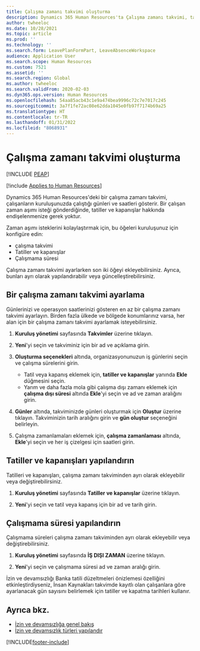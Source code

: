 ```yaml
---
title: Çalışma zamanı takvimi oluşturma
description: Dynamics 365 Human Resources'ta Çalışma zamanı takvimi, tatiller ve çalışma dışı zamanları tanımlayın .
author: twheeloc
ms.date: 10/28/2021
ms.topic: article
ms.prod: ''
ms.technology: ''
ms.search.form: LeavePlanFormPart, LeaveAbsenceWorkspace
audience: Application User
ms.search.scope: Human Resources
ms.custom: 7521
ms.assetid: ''
ms.search.region: Global
ms.author: twheeloc
ms.search.validFrom: 2020-02-03
ms.dyn365.ops.version: Human Resources
ms.openlocfilehash: 54aa85acb43c1e9a474bea9996c72c7e7017c245
ms.sourcegitcommit: 3a7f1fe72ac08e62dda1045e0fb97f7174b69a25
ms.translationtype: HT
ms.contentlocale: tr-TR
ms.lasthandoff: 01/31/2022
ms.locfileid: "8068931"
---
```

# <a name="create-a-working-time-calendar"></a>Çalışma zamanı takvimi oluşturma


[!INCLUDE [PEAP](../includes/peap-2.md)]

[!include [Applies to Human Resources](../includes/applies-to-hr.md)]

Dynamics 365 Human Resources'deki bir çalışma zamanı takvimi, çalışanların kuruluşunuzda çalıştığı günleri ve saatleri gösterir. Bir çalışan zaman aşımı isteği gönderdiğinde, tatiller ve kapanışlar hakkında endişelenmenize gerek yoktur.

Zaman aşımı isteklerini kolaylaştırmak için, bu öğeleri kuruluşunuz için konfigüre edin:

- çalışma takvimi
- Tatiller ve kapanışlar
- Çalışmama süresi

Çalışma zamanı takvimi ayarlarken son iki öğeyi ekleyebilirsiniz. Ayrıca, bunları ayrı olarak yapılandırabilir veya güncelleştirebilirsiniz.

## <a name="set-up-a-working-time-calendar"></a>Bir çalışma zamanı takvimi ayarlama

Günlerinizi ve operasyon saatlerinizi gösteren en az bir çalışma zamanı takvimi ayarlayın. Birden fazla ülkede ve bölgede konumlarınız varsa, her alan için bir çalışma zamanı takvimi ayarlamak isteyebilirsiniz.

1. **Kuruluş yönetimi** sayfasında **Takvimler** üzerine tıklayın.

2. **Yeni**'yi seçin ve takviminiz için bir ad ve açıklama girin.

3. **Oluşturma seçenekleri** altında, organizasyonunuzun iş günlerini seçin ve çalışma sürelerini girin. 
   - Tatil veya kapanış eklemek için, **tatiller ve kapanışlar** yanında **Ekle** düğmesini seçin.
   - Yarım ve daha fazla mola gibi çalışma dışı zamanı eklemek için **çalışma dışı süresi** altında **Ekle**'yi seçin ve ad ve zaman aralığını girin.

4. **Günler** altında, takviminizde günleri oluşturmak için **Oluştur** üzerine tıklayın. Takviminizin tarih aralığını girin ve **gün oluştur** seçeneğini belirleyin.

5. Çalışma zamanlamaları eklemek için, **çalışma zamanlaması** altında, **Ekle**'yi seçin ve her iş çizelgesi için saatleri girin.

## <a name="configure-holidays-and-closures"></a>Tatiller ve kapanışları yapılandırın

Tatilleri ve kapanışları, çalışma zamanı takviminden ayrı olarak ekleyebilir veya değiştirebilirsiniz.

1. **Kuruluş yönetimi** sayfasında **Tatiller ve kapanışlar** üzerine tıklayın.

2. **Yeni**'yi seçin ve tatil veya kapanış için bir ad ve tarih girin.

## <a name="configure-non-work-time"></a>Çalışmama süresi yapılandırın

Çalışmama süreleri çalışma zamanı takviminden ayrı olarak ekleyebilir veya değiştirebilirsiniz.

1. **Kuruluş yönetimi** sayfasında **İŞ DIŞI ZAMAN** üzerine tıklayın.

2. **Yeni**'yi seçin ve çalışmama süresi ad ve zaman aralığı girin.

İzin ve devamsızlığı Banka tatili düzeltmeleri önizlemesi özelliğini etkinleştirdiyseniz, İnsan Kaynakları takvimde kayıtlı olan çalışanlara göre ayarlanacak gün sayısını belirlemek için tatiller ve kapatma tarihleri kullanır.

## <a name="see-also"></a>Ayrıca bkz.

- [İzin ve devamsızlığa genel bakış](hr-leave-and-absence-overview.md)
- [İzin ve devamsızlık türleri yapılandır](hr-leave-and-absence-types.md)


[!INCLUDE[footer-include](../includes/footer-banner.md)]
